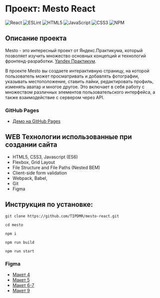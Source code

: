 # Проект: Mesto React

![React](https://img.shields.io/badge/react-%2320232a.svg?style=for-the-badge&logo=react&logoColor=%2361DAFB)
![ESLint](https://img.shields.io/badge/ESLint-4B3263?style=for-the-badge&logo=eslint&logoColor=white)
![HTML5](https://img.shields.io/badge/html5-%23E34F26.svg?style=for-the-badge&logo=html5&logoColor=white)
![JavaScript](https://img.shields.io/badge/javascript-%23323330.svg?style=for-the-badge&logo=javascript&logoColor=%23F7DF1E)
![CSS3](https://img.shields.io/badge/css3-%231572B6.svg?style=for-the-badge&logo=css3&logoColor=white)
![NPM](https://img.shields.io/badge/NPM-%23CB3837.svg?style=for-the-badge&logo=npm&logoColor=white)

## Описание проекта

Mesto - это интересный проект от Яндекс.Практикума, который позволяет изучить множество основных концепций и технологий фронтенд-разработки. [Yandex Практикум](https://praktikum.yandex.ru/web/ "Курс Веб-разработчик").

В проекте Mesto вы создаете интерактивную страницу, на которой пользователь может просматривать и добавлять фотографии, указывать местоположение,
ставить лайки, редактировать профиль, изменять аватар и многое другое.
Это включает в себя работу с множеством различных элементов пользовательского интерфейса, а также взаимодействие с сервером через API.

### GitHub Pages

- [Демо на GitHub Pages](https://tipdmr.github.io/mesto/)

## WEB Технологии использованные при создании сайта

- HTML5, CSS3, Javascript (ES6)
- Flexbox, Grid Layout
- File Structure and File Paths (Nested BEM)
- Client-side form validation
- Webpack, Babel,
- Git
- Figma

## Инструкция по установке:

```
git clone https://github.com/TIPDMR/mesto-react.git

cd mesto

npm i

npm run build

npm run start
```

### Figma

* [Макет 4](https://www.figma.com/file/2cn9N9jSkmxD84oJik7xL7/JavaScript.-Sprint-4?node-id=0%3A1)
* [Макет 5](https://www.figma.com/file/bjyvbKKJN2naO0ucURl2Z0/JavaScript.-Sprint-5?node-id=0-1)
* [Макет 6-7](https://www.figma.com/file/kRVLKwYG3d1HGLvh7JFWRT/JavaScript.-Sprint-6?node-id=0-1)
* [Макет 9](https://www.figma.com/file/PSdQFRHoxXJFs2FH8IXViF/JavaScript.-Sprint-9?node-id=0-1)


